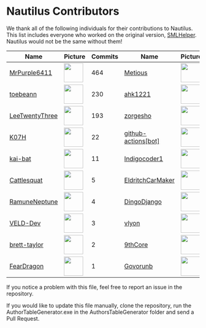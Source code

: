 # Nautilus Contributors
We thank all of the following individuals for their contributions to Nautilus. This list includes everyone who worked on the original version, [SMLHelper](https://github.com/SubnauticaModding/SMLHelper). Nautilus would not be the same without them!

| Name | Picture | Commits | Name | Picture | Commits | Name | Picture | Commits |
| ---- | --------------- | ------ | ---- | --------------- | ------ | ---- | --------------- | ------ |
| [MrPurple6411](https://github.com/MrPurple6411) | <img src="https://avatars.githubusercontent.com/u/7858500?v=4" width="50"> | 464 | [Metious](https://github.com/Metious) | <img src="https://avatars.githubusercontent.com/u/71298690?v=4" width="50"> | 335 | [PrimeSonic](https://github.com/PrimeSonic) | <img src="https://avatars.githubusercontent.com/u/39146191?v=4" width="50"> | 312 |
| [toebeann](https://github.com/toebeann) | <img src="https://avatars.githubusercontent.com/u/45315526?v=4" width="50"> | 230 | [ahk1221](https://github.com/ahk1221) | <img src="https://avatars.githubusercontent.com/u/16101353?v=4" width="50"> | 212 | [Alexejhero](https://github.com/Alexejhero) | <img src="https://avatars.githubusercontent.com/u/32238504?v=4" width="50"> | 207 |
| [LeeTwentyThree](https://github.com/LeeTwentyThree) | <img src="https://avatars.githubusercontent.com/u/31892011?v=4" width="50"> | 193 | [zorgesho](https://github.com/zorgesho) | <img src="https://avatars.githubusercontent.com/u/53096970?v=4" width="50"> | 42 | [JKohlman](https://github.com/JKohlman) | <img src="https://avatars.githubusercontent.com/u/2236351?v=4" width="50"> | 37 |
| [K07H](https://github.com/K07H) | <img src="https://avatars.githubusercontent.com/u/8804812?v=4" width="50"> | 22 | [github-actions[bot]](https://github.com/apps/github-actions) | <img src="https://avatars.githubusercontent.com/in/15368?v=4" width="50"> | 20 | [Vlad-00003](https://github.com/Vlad-00003) | <img src="https://avatars.githubusercontent.com/u/31519848?v=4" width="50"> | 11 |
| [kai-bat](https://github.com/kai-bat) | <img src="https://avatars.githubusercontent.com/u/31031556?v=4" width="50"> | 11 | [Indigocoder1](https://github.com/Indigocoder1) | <img src="https://avatars.githubusercontent.com/u/130301845?v=4" width="50"> | 8 | [tinyhoot](https://github.com/tinyhoot) | <img src="https://avatars.githubusercontent.com/u/78366332?v=4" width="50"> | 8 |
| [Cattlesquat](https://github.com/Cattlesquat) | <img src="https://avatars.githubusercontent.com/u/3742246?v=4" width="50"> | 5 | [EldritchCarMaker](https://github.com/EldritchCarMaker) | <img src="https://avatars.githubusercontent.com/u/97289845?v=4" width="50"> | 5 | [celvro](https://github.com/celvro) | <img src="https://avatars.githubusercontent.com/u/6541615?v=4" width="50"> | 4 |
| [RamuneNeptune](https://github.com/RamuneNeptune) | <img src="https://avatars.githubusercontent.com/u/94365980?v=4" width="50"> | 4 | [DingoDjango](https://github.com/DingoDjango) | <img src="https://avatars.githubusercontent.com/u/3172881?v=4" width="50"> | 4 | [NeisesMike](https://github.com/NeisesMike) | <img src="https://avatars.githubusercontent.com/u/17013743?v=4" width="50"> | 3 |
| [VELD-Dev](https://github.com/VELD-Dev) | <img src="https://avatars.githubusercontent.com/u/36549174?v=4" width="50"> | 3 | [vlyon](https://github.com/vlyon) | <img src="https://avatars.githubusercontent.com/u/791353?v=4" width="50"> | 3 | [jonahnm](https://github.com/jonahnm) | <img src="https://avatars.githubusercontent.com/u/61718056?v=4" width="50"> | 3 |
| [brett-taylor](https://github.com/brett-taylor) | <img src="https://avatars.githubusercontent.com/u/3868773?v=4" width="50"> | 2 | [9thCore](https://github.com/9thCore) | <img src="https://avatars.githubusercontent.com/u/38700349?v=4" width="50"> | 1 | [DeadMor0z](https://github.com/DeadMor0z) | <img src="https://avatars.githubusercontent.com/u/13347404?v=4" width="50"> | 1 |
| [FearDragon](https://github.com/FearDragon) | <img src="https://avatars.githubusercontent.com/u/65637269?v=4" width="50"> | 1 | [Govorunb](https://github.com/Govorunb) | <img src="https://avatars.githubusercontent.com/u/3830522?v=4" width="50"> | 1 | [Knight-Sirius](https://github.com/Knight-Sirius) | <img src="https://avatars.githubusercontent.com/u/144194711?v=4" width="50"> | 1 |

If you notice a problem with this file, feel free to report an issue in the repository.

If you would like to update this file manually, clone the repository, run the AuthorTableGenerator.exe in the AuthorsTableGenerator folder and send a Pull Request.
